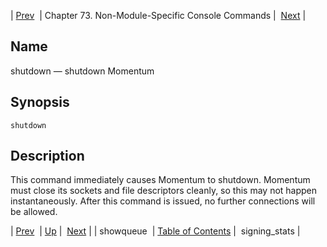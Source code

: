 | [Prev](console_commands.showqueue)  | Chapter 73. Non-Module-Specific Console Commands |  [Next](console_commands.signing_stats) |

<a name="console_commands.shutdown"></a>
## Name

shutdown — shutdown Momentum

## Synopsis

`shutdown`

<a name="idp13813168"></a>
## Description

This command immediately causes Momentum to shutdown. Momentum must close its sockets and file descriptors cleanly, so this may not happen instantaneously. After this command is issued, no further connections will be allowed.

| [Prev](console_commands.showqueue)  | [Up](console.cmds.ref) |  [Next](console_commands.signing_stats) |
| showqueue  | [Table of Contents](index) |  signing_stats |

